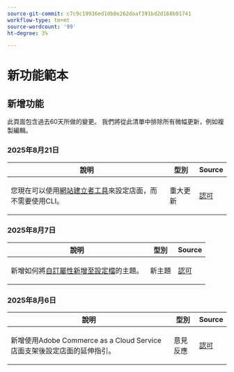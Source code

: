 ```yaml
---
source-git-commit: c7c9c19936ed1db8e262daaf391bd2d168b91741
workflow-type: tm+mt
source-wordcount: '99'
ht-degree: 3%

---
```

# 新功能範本

## 新增功能

此頁面包含過去60天所做的變更。 我們將從此清單中排除所有微幅更新，例如複製編輯。

### 2025年8月21日

<table style="table-layout:auto;">
  <thead>
    <tr>
      <th>說明</th>
      <th>型別</th>
      <th>Source</th>
    </tr>
  </thead>
  <tbody>
    <tr>
      <td><p>您現在可以使用<a href="https://experienceleague.adobe.com/en/docs/commerce/cloud-service/storefront">網站建立者工具</a>來設定店面，而不需要使用CLI。</p>
</td>
      <td>
        重大更新
      </td>
      <td><a href="https://github.com/AdobeDocs/commerce.en/commit/bf3954af26fba0aa943261a0673166c0537e692e">認可</a></td>
    </tr>
  </tbody>
</table>

### 2025年8月7日

<table style="table-layout:auto;">
  <thead>
    <tr>
      <th>說明</th>
      <th>型別</th>
      <th>Source</th>
    </tr>
  </thead>
  <tbody>
    <tr>
      <td><p>新增如何將<a href="https://experienceleague.adobe.com/en/docs/commerce/data-connection/customize-data/custom-identities">自訂屬性新增至設定檔</a>的主題。</p>
</td>
      <td>
        新主題
      </td>
      <td><a href="https://github.com/AdobeDocs/commerce.en/commit/403b15368c52f3965e65a9175c82c2f6cd1773bb">認可</a></td>
    </tr>
  </tbody>
</table>

### 2025年8月6日

<table style="table-layout:auto;">
  <thead>
    <tr>
      <th>說明</th>
      <th>型別</th>
      <th>Source</th>
    </tr>
  </thead>
  <tbody>
    <tr>
      <td><p>新增使用Adobe Commerce as a Cloud Service店面支架後設定店面的延伸指引。</p>
</td>
      <td>
        意見反應
      </td>
      <td><a href="https://github.com/AdobeDocs/commerce.en/commit/ad0c36006a01491aee1ca1643c6a3ab63f39f7e4">認可</a></td>
    </tr>
  </tbody>
</table>
